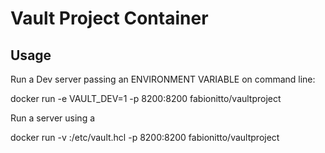 # Vault Project Container

## Usage ##

Run a Dev server passing an ENVIRONMENT VARIABLE on command line:

docker run -e VAULT_DEV=1 -p 8200:8200 fabionitto/vaultproject


Run a server using a <configuration file>

docker run -v <configuration file>:/etc/vault.hcl -p 8200:8200 fabionitto/vaultproject
